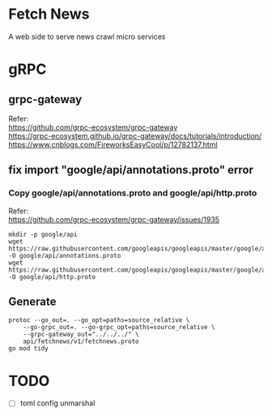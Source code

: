 # Fetch News
A web side to serve news crawl micro services

# gRPC

## grpc-gateway
Refer:  
https://github.com/grpc-ecosystem/grpc-gateway  
https://grpc-ecosystem.github.io/grpc-gateway/docs/tutorials/introduction/  
https://www.cnblogs.com/FireworksEasyCool/p/12782137.html  

## fix import "google/api/annotations.proto"  error
### Copy google/api/annotations.proto and google/api/http.proto
Refer:  
https://github.com/grpc-ecosystem/grpc-gateway/issues/1935  
```
mkdir -p google/api
wget https://raw.githubusercontent.com/googleapis/googleapis/master/google/api/annotations.proto -O google/api/annotations.proto
wget https://raw.githubusercontent.com/googleapis/googleapis/master/google/api/http.proto -O google/api/http.proto
```
## Generate
```
protoc --go_out=. --go_opt=paths=source_relative \
    --go-grpc_out=. --go-grpc_opt=paths=source_relative \
    --grpc-gateway_out="../../../" \
    api/fetchnews/v1/fetchnews.proto
go mod tidy
```

# TODO
- [ ] toml config unmarshal
